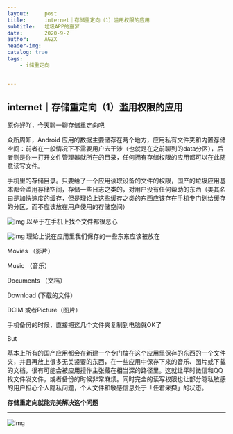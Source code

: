 ```yaml
---
layout:     post
title:      internet｜存储重定向（1）滥用权限的应用
subtitle:   垃圾APP的噩梦
date:       2020-9-2
author:     AGZX
header-img: 
catalog: true
tags:
    - i储重定向


---
```


## internet｜存储重定向（1）滥用权限的应用

原你好吖，今天聊一聊存储重定向吧

众所周知，Android 应用的数据主要储存在两个地方，应用私有文件夹和内置存储空间：前者在一般情况下不需要用户去干涉（也就是在之前聊到的data分区），后者则是你一打开文件管理器就所在的目录，任何拥有存储权限的应用都可以在此随意读写文件。

手机里的存储目录。只要给了一个应用读取设备的文件的权限，国产的垃圾应用基本都会滥用存储空间，存储一些日志之类的，对用户没有任何帮助的东西（美其名曰是加快速度的缓存，但是理论上这些缓存之类的东西应该存在手机专门划给缓存的分区，而不应该放在用户使用的存储空间）

![img](https://mmbiz.qpic.cn/mmbiz_jpg/tMsLbdfwxoMiao1iaP56V1aNxN54Xt2IvqpY7Xjwl6ShYIpgeEFL92IWR3QQNibNxnstIMiaJcVKd6NsqprRsMjA5A/640?wx_fmt=jpeg&tp=webp&wxfrom=5&wx_lazy=1&wx_co=1)
以至于在手机上找个文件都很恶心

![img](https://mmbiz.qpic.cn/mmbiz_jpg/tMsLbdfwxoMiao1iaP56V1aNxN54Xt2IvqticTD536NFRTV4ibFYBvlZvoqb9rNJvXQLSktUldPZFjUcXicSQn2jfiaQ/640?wx_fmt=jpeg&tp=webp&wxfrom=5&wx_lazy=1&wx_co=1)
理论上说在应用里我们保存的一些东东应该被放在

Movies （影片）

Music （音乐）

Documents （文档）

Download (下载的文件）

DCIM 或者Picture（图片）

手机备份的时候，直接把这几个文件夹复制到电脑就OK了

But

基本上所有的国产应用都会在新建一个专门放在这个应用里保存的东西的一个文件夹，并且再放上很多无关紧要的东西，在一些应用中保存下来的音乐、图片或下载的文档，很有可能会被应用擅作主张藏在相当深的路径里。这就让平时微信和QQ找文件发文件，或者备份的时候非常麻烦。同时完全的读写权限也让部分隐私敏感的用户担心个人隐私问题，个人文件和敏感信息处于「任君采撷」的状态。

**存储重定向就能完美解决这个问题**

------

![img](https://mmbiz.qpic.cn/mmbiz_jpg/tMsLbdfwxoMiao1iaP56V1aNxN54Xt2IvqvWkUy0sLJ5FMF3PrcezAa0zqHAxdqibvbAlrPRl7pWftlYKT9Bmg9sg/640?wx_fmt=jpeg&tp=webp&wxfrom=5&wx_lazy=1&wx_co=1)



